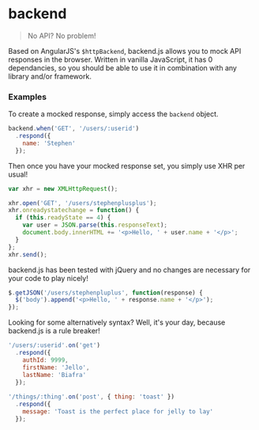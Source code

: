 backend
=======

> No API? No problem!

Based on AngularJS's `$httpBackend`, backend.js allows you to mock API responses in the browser. Written in vanilla JavaScript, it has 0 dependancies, so you should be able to use it in combination with any library and/or framework.

### Examples
To create a mocked response, simply access the `backend` object.

```javascript
backend.when('GET', '/users/:userid')
  .respond({ 
    name: 'Stephen' 
  });
```
Then once you have your mocked response set, you simply use XHR per usual!
```javascript
var xhr = new XMLHttpRequest();

xhr.open('GET', '/users/stephenplusplus');
xhr.onreadystatechange = function() {
  if (this.readyState == 4) {
    var user = JSON.parse(this.responseText);
    document.body.innerHTML += '<p>Hello, ' + user.name + '</p>'; 
  }
};
xhr.send();
```
backend.js has been tested with jQuery and no changes are necessary for your code to play nicely!
```javascript
$.getJSON('/users/stephenpluplus', function(response) {
  $('body').append('<p>Hello, ' + response.name + '</p>');
});
```
Looking for some alternatively syntax? Well, it's your day, because backend.js is a rule breaker!
```javascript
'/users/:userid'.on('get')
  .respond({
    authId: 9999,
    firstName: 'Jello',
    lastName: 'Biafra'
  });
  
'/things/:thing'.on('post', { thing: 'toast' })
  .respond({
    message: 'Toast is the perfect place for jelly to lay'
  });
```
